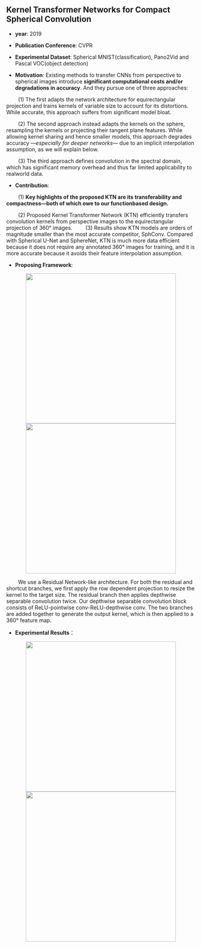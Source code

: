 ## Kernel Transformer Networks for Compact Spherical Convolution

- **year**: 2019

- **Publication Conference**: CVPR

- **Experimental Dataset**:  Spherical MNIST(classification), Pano2Vid and Pascal VOC(object detection)

- **Motivation**:
Existing methods to transfer CNNs from perspective to spherical images introduce **significant computational costs and/or degradations in accuracy**. And they pursue one of three approaches:

&nbsp; &nbsp; &nbsp; &nbsp; (1) The first adapts the network architecture for equirectangular projection and trains kernels of variable size to account for its distortions. While accurate, this approach suffers from significant model bloat.

&nbsp; &nbsp; &nbsp; &nbsp; (2) The second approach instead adapts the kernels on the sphere, resampling the kernels or projecting their tangent plane features. While allowing kernel sharing and hence smaller models, this approach degrades accuracy *—especially for deeper networks—* due to an implicit interpolation assumption, as we will explain below.

&nbsp; &nbsp; &nbsp; &nbsp; (3) The third approach defines convolution in the spectral domain, which has significant memory overhead and thus far limited applicability to realworld data.

- **Contribution**:

&nbsp; &nbsp; &nbsp; &nbsp; (1) **Key highlights of the proposed KTN are its transferability and compactness—both of which owe to our functionbased design.**

&nbsp; &nbsp; &nbsp; &nbsp; (2) Proposed Kernel Transformer Network (KTN) efficiently transfers convolution kernels from perspective images to the equirectangular projection of 360&deg; images.
&nbsp; &nbsp; &nbsp; &nbsp; (3) Results show KTN models are orders of magnitude smaller than the most accurate competitor, SphConv. Compared with Spherical U-Net and SphereNet, KTN is much more data efficient because it does not require any annotated 360&deg; images for training, and it is more accurate because it avoids their feature interpolation assumption.

- **Proposing Framework**:

<div align=center>
<img src="https://github.com/VLISLAB/360-DL-Survey/blob/main/Images/KTN_framework.png" width="400"/><img src="https://github.com/VLISLAB/360-DL-Survey/blob/main/Images/KTN_framework1.png" width="400"/>
</div>

&nbsp; &nbsp; &nbsp; &nbsp; We use a Residual Network-like architecture. For both the residual and shortcut branches, we first apply the row dependent projection to resize the kernel to the target size. The residual branch then applies depthwise separable convolution twice. Our depthwise separable convolution block consists of ReLU-pointwise conv-ReLU-depthwise conv. The two branches are added together to generate the output kernel, which is then applied to a 360&deg; feature map.

- **Experimental Results**：

<div align=center>
<img src="https://github.com/VLISLAB/360-DL-Survey/blob/main/Images/KTN_results.png" width="400"/><img src="https://github.com/VLISLAB/360-DL-Survey/blob/main/Images/KTN_results1.png" width="400"/>
</div>
